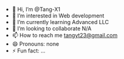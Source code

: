 - 👋 Hi, I’m @Tang-X1
- 👀 I’m interested in Web development
- 🌱 I’m currently learning Advanced LLC
- 💞️ I’m looking to collaborate N/A
- 📫 How to reach me tangyt23@gmail.com
- 😄 Pronouns: none
- ⚡ Fun fact: ...

<!---
Tang-X1/Tang-X1 is a ✨ special ✨ repository because its `README.md` (this file) appears on your GitHub profile.
You can click the Preview link to take a look at your changes.
--->
